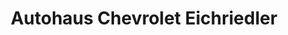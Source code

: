 ---
title: "Autohaus Chevrolet Eichriedler"
url: /eggelsberg/autohaus-chevrolet-eichriedler/
shop: Autohaus
---